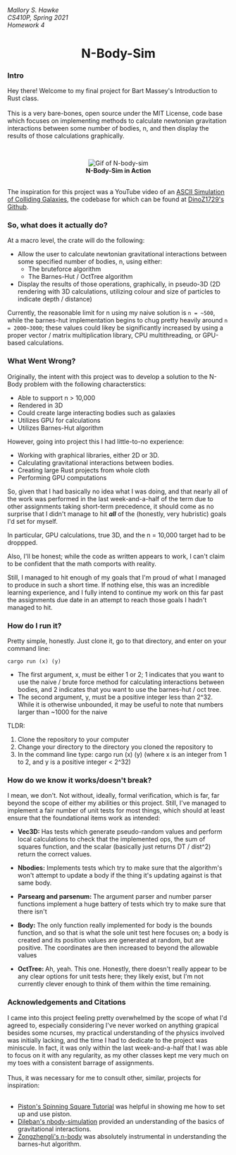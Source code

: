 <h6>
Mallory S. Hawke</br>
CS410P, Spring 2021</br>
Homework 4
</h6>
<div align = "center">
<h1>N-Body-Sim</h1>
</div>

<H3>Intro</H3>
Hey there! Welcome to my final project for Bart Massey's Introduction to Rust class.
</br></br>
This is a very bare-bones, open source under the MIT License, code base which focuses on implementing methods to calculate newtonian gravitation interactions between some number of bodies, n, and then display the results of those calculations graphically.

</br><div align ="center"><img src="https://i.ibb.co/6NjxyT0/n-body.gif" alt="Gif of N-body-sim"></br><b>N-Body-Sim in Action</b></div>

</br>The inspiration for this project was a YouTube video of an <a href="https://www.youtube.com/watch?v=x62gOfZ9hCw">ASCII Simulation of Colliding Galaxies</a>, the codebase for which can be found at <a href="https://github.com/DinoZ1729/Galaxy">DinoZ1729's Github</a>.

<h3>So, what does it actually do?</h3>

At a macro level, the crate will do the following:
* Allow the user to calculate newtonian gravitational interactions between some specified number of bodies, n, using either:
    - The bruteforce algorithm
    - The Barnes-Hut / OctTree algorithm
* Display the results of those operations, graphically, in pseudo-3D (2D rendering with 3D calculations, utilizing colour and size of particles to indicate depth / distance)

Currently, the reasonable limit for n using my naive solution is `n = ~500`, while the barnes-hut implementation begins to chug pretty heavily around `n = 2000~3000`; these values could likey be significantly increased by using a proper vector / matrix multiplication library, CPU multithreading, or GPU-based calculations.

<h3>What Went Wrong?</h3>
Originally, the intent with this project was to develop a solution to the N-Body problem with the following characterstics:

* Able to support n > 10,000
* Rendered in 3D
* Could create large interacting bodies such as galaxies
* Utilizes GPU for calculations
* Utilizes Barnes-Hut algorithm

However, going into project this I had little-to-no experience:
* Working with graphical libraries, either 2D or 3D.
* Calculating gravitational interactions between bodies.
* Creating large Rust projects from whole cloth
* Performing GPU computations

So, given that I had basically no idea what I was doing, and that nearly all of the work was performed in the last week-and-a-half of the term due to other assignments taking short-term precedence, it should come as no surprise that I didn't manage to hit ***all*** of the (honestly, very hubristic) goals I'd set for myself. 

In particular, GPU calculations, true 3D, and the n = 10,000 target had to be droppped.

Also, I'll be honest; while the code as written appears to work, I can't claim to be confident that the math comports with reality.

Still, I managed to hit enough of my goals that I'm proud of what I managed to produce in such a short time. If nothing else, this was an incredible learning experience, and I fully intend to continue my work on this far past the assignments due date in an attempt to reach those goals I hadn't managed to hit.

<h3>How do I run it?</h3>

Pretty simple, honestly. Just clone it, go to that directory, and enter on your command line:

`cargo run (x) (y)`

- The first argument, x, must be either 1 or 2; 1 indicates that you want to use the naive / brute force method for calculating interactions between bodies, and 2 indicates that you want to use the barnes-hut / oct tree. 
- The second argument, y, must be a positive integer less than 2^32. While it is otherwise unbounded, it may be useful to note that numbers larger than ~1000 for the naive

TLDR:

1) Clone the repository to your computer
2) Change your directory to the directory you cloned the repository to
3) In the command line type: cargo run (x) (y) (where x is an integer from 1 to 2, and y is a positive integer < 2^32)

<h3>How do we know it works/doesn't break?</h3>

I mean, we don't. Not without, ideally, formal verification, which is far, far beyond the scope of either my abilities or this project. Still, I've managed to implement a fair number of unit tests for most things, which should at least ensure that the foundational items work as intended:
* <b>Vec3D: </b> Has tests which generate pseudo-random values and perform local calculations to check that the implemented ops, the sum of squares function, and the scalar (basically just returns DT / dist^2) return the correct values.

* <b>Nbodies:</b> Implements tests which try to make sure that the algorithm's won't attempt to update a body if the thing it's updating against is that same body.

* <b>Parsearg and parsenum: </b>The argument parser and number parser functions implement a huge battery of tests which try to make sure that there isn't

* <b>Body: </b>The only function really implemented for body is the bounds function, and so that is what the sole unit test here focuses on; a body is created and its position values are generated at random, but are positive. The coordinates are then increased to beyond the allowable values 

* <b>OctTree: </b>Ah, yeah. This one. Honestly, there doesn't really appear to be any clear options for unit tests here; they likely exist, but I'm not currently clever enough to think of them within the time remaining.

<h3>Acknowledgements and Citations</h3>
I came into this project feeling pretty overwhelmed by the scope of what I'd agreed to, especially considering I've never worked on anything grapical besides some ncurses, my practical
understanding of the physics involved was initially lacking, and the time I had to dedicate to the project was miniscule. In fact, it was only within the last week-and-a-half that I was
able to focus on it with any regularity, as my other classes kept me very much on my toes with a consistent barrage of assignments. 
</br></br>
Thus, it was necessary for me to consult other, similar, projects for inspiration:
</br></br>

- <a href = "https://github.com/PistonDevelopers/Piston-Tutorials/tree/master/getting-started">Piston's Spinning Square Tutorial</a> was helpful in showing me how to set up and use piston.
- <a href="https://github.com/dileban/nbody-simulation/blob/master/pnbody.c">Dileban's nbody-simulation</a> provided an understanding of the basics of gravitational interactions.
- <a href="https://github.com/zongzhengli/n-body/blob/master/Source/Octree.cs">Zongzhengli's n-body</a> was absolutely instrumental in understanding the barnes-hut algorithm.